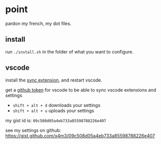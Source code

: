 # point
pardon my french, my dot files.

## install
run `./install.sh` in the folder of what you want to configure.

## vscode
install the [sync extension](https://marketplace.visualstudio.com/items?itemName=Shan.code-settings-sync), and restart vscode.

get a [github token](https://github.com/settings/tokens) for vscode to be able to sync vscode extensions and settings

 - `shift + alt + d` downloads your settings
 - `shift + alt + u` uploads your settings

my gist id is: `09c508d05a4eb733a85598788226e407`

see my settings on github: https://gist.github.com/x4m3/09c508d05a4eb733a85598788226e407
